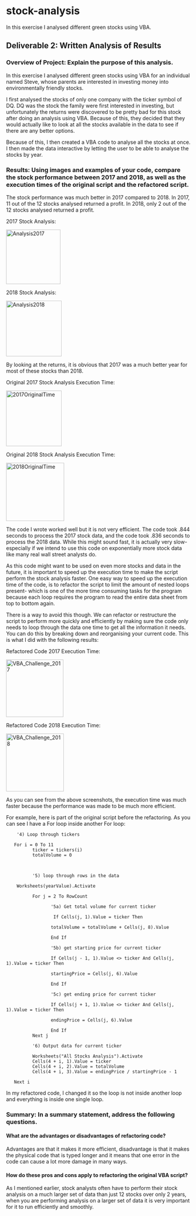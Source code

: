 # stock-analysis

In this exercise I analysed different green stocks using VBA.

## Deliverable 2: Written Analysis of Results

### Overview of Project: Explain the purpose of this analysis.

In this exercise I analysed different green stocks using VBA for an individual named Steve, whose parents are interested in investing money into environmentally friendly stocks.

I first analysed the stocks of only one company with the ticker symbol of DQ. DQ was the stock the family were first interested in investing, but unfortunately the returns were discovered to be pretty bad for this stock after doing an analysis using VBA. Because of this, they decided that they would actually like to look at all the stocks available in the data to see if there are any better options.

Because of this, I then created a VBA code to analyse all the stocks at once. I then made the data interactive by letting the user to be able to analyse the stocks by year.


### Results: Using images and examples of your code, compare the stock performance between 2017 and 2018, as well as the execution times of the original script and the refactored script.

The stock performance was much better in 2017 compared to 2018. In 2017, 11 out of the 12 stocks analysed returned a profit. In 2018, only 2 out of the 12 stocks analysed returned a profit.

2017 Stock Analysis:

<img width="148" alt="Analysis2017" src="https://user-images.githubusercontent.com/80979705/119277191-30c7ab80-bbec-11eb-8fc7-d51863273dca.PNG">

2018 Stock Analysis:

<img width="151" alt="Analysis2018" src="https://user-images.githubusercontent.com/80979705/119277215-4b018980-bbec-11eb-8d1b-9de11a064c77.PNG">

By looking at the returns, it is obvious that 2017 was a much better year for most of these stocks than 2018. 

Original 2017 Stock Analysis Execution Time:

<img width="151" alt="2017OriginalTime" src="https://user-images.githubusercontent.com/80979705/119277282-bba8a600-bbec-11eb-88ce-cdb26a571156.PNG">

Original 2018 Stock Analysis Execution Time:

<img width="158" alt="2018OriginalTime" src="https://user-images.githubusercontent.com/80979705/119277289-c6633b00-bbec-11eb-8683-2ea666b7fb19.PNG">

The code I wrote worked well but it is not very efficient. The code took .844 seconds to process the 2017 stock data, and the code took .836 seconds to process the 2018 data. While this might sound fast, it is actually very slow- especially if we intend to use this code on exponentially more stock data like many real wall street analysts do. 

As this code might want to be used on even more stocks and data in the future, it is important to speed up the execution time to make the script perform the stock analysis faster. One easy way to speed up the execution time of the code, is to refactor the script to limit the amount of nested loops present- which is one of the more time consuming tasks for the program because each loop requires the program to read the entire data sheet from top to bottom again. 

There is a way to avoid this though. We can refactor or restructure the script to perform more quickly and efficiently by making sure the code only needs to loop through the data one time to get all the information it needs. You can do this by breaking down and reorganising your current code. This is what I did with the following results:

Refactored Code 2017 Execution Time:

<img width="156" alt="VBA_Challenge_2017" src="https://user-images.githubusercontent.com/80979705/119277302-dbd86500-bbec-11eb-95fa-60cf6dcbd9e7.PNG">

Refactored Code 2018 Execution Time:

<img width="157" alt="VBA_Challenge_2018" src="https://user-images.githubusercontent.com/80979705/119277311-e72b9080-bbec-11eb-8b7a-4ea628efb1f4.PNG">

As you can see from the above screenshots, the execution time was much faster because the performance was made to be much more efficient.

For example, here is part of the original script before the refactoring. As you can see I have a For loop inside another For loop:


        '4) Loop through tickers
   
       For i = 0 To 11
              ticker = tickers(i)
              totalVolume = 0



              '5) loop through rows in the data
       
        Worksheets(yearValue).Activate
    
              For j = 2 To RowCount
       
                     '5a) Get total volume for current ticker
           
                      If Cells(j, 1).Value = ticker Then

                     totalVolume = totalVolume + Cells(j, 8).Value

                     End If
           
                     '5b) get starting price for current ticker
           
                     If Cells(j - 1, 1).Value <> ticker And Cells(j, 1).Value = ticker Then

                     startingPrice = Cells(j, 6).Value

                     End If

                     '5c) get ending price for current ticker
           
                     If Cells(j + 1, 1).Value <> ticker And Cells(j, 1).Value = ticker Then

                     endingPrice = Cells(j, 6).Value

                     End If
              Next j
       
              '6) Output data for current ticker
       
              Worksheets("All Stocks Analysis").Activate
              Cells(4 + i, 1).Value = ticker
              Cells(4 + i, 2).Value = totalVolume
              Cells(4 + i, 3).Value = endingPrice / startingPrice - 1
       
       Next i
       
In my refactored code, I changed it so the loop is not inside another loop and everything is inside one single loop.

### Summary: In a summary statement, address the following questions.
#### What are the advantages or disadvantages of refactoring code?

Advantages are that it makes it more efficient, disadvantage is that it makes the physical code that is typed longer and it means that one error in the code can cause a lot more damage in many ways.

#### How do these pros and cons apply to refactoring the original VBA script?

As I mentioned earlier, stock analysts often have to perform their stock analysis on a much larger set of data than just 12 stocks over only 2 years, when you are performing analysis on a larger set of data it is very important for it to run efficiently and smoothly.
